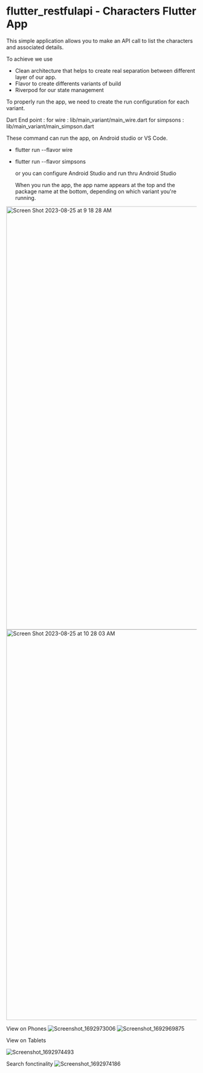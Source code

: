 # flutter_restfulapi - Characters Flutter App

This simple application allows you to make an API call to list the characters and associated details.

To achieve we use 
- Clean architecture that helps to create real separation between different layer of our app.
- Flavor to create differents variants of build
- Riverpod for our state management 

To properly run the app, we need to create the run configuration for each variant.

Dart End point :
for wire : lib/main_variant/main_wire.dart
for simpsons : lib/main_variant/main_simpson.dart

These command can run the app, on Android studio or VS Code.
- flutter run --flavor wire
- flutter run --flavor simpsons

  or you can configure Android Studio and run thru Android Studio

  When you run the app, the app name appears at the top and the package name at the bottom, depending on which variant you're running.
  
  
<img width="1118" alt="Screen Shot 2023-08-25 at 9 18 28 AM" src="https://github.com/Johnconfit/exercise_restfulapi_variant_build/assets/65426068/e0771d11-1283-413c-9247-22427ede5bca"> <img width="1032" alt="Screen Shot 2023-08-25 at 10 28 03 AM" src="https://github.com/Johnconfit/exercise_restfulapi_variant_build/assets/65426068/80e6804e-5603-4c5c-ba67-e1dd81c8d8f9">


View on Phones
![Screenshot_1692973006](https://github.com/Johnconfit/exercise_restfulapi_variant_build/assets/65426068/338abbf2-69bd-4b01-9ae1-90d1fcdf66a7)
![Screenshot_1692969875](https://github.com/Johnconfit/exercise_restfulapi_variant_build/assets/65426068/5bdc6d14-8841-44b9-8d2d-03dfb92e5683)


View on Tablets

![Screenshot_1692974493](https://github.com/Johnconfit/exercise_restfulapi_variant_build/assets/65426068/28d3bad6-dbb6-4bd3-a310-dfdd22fd719e)

Search fonctinality
![Screenshot_1692974186](https://github.com/Johnconfit/exercise_restfulapi_variant_build/assets/65426068/e12fd444-16c5-4c0e-b622-e4ea5d7e2d8a)
